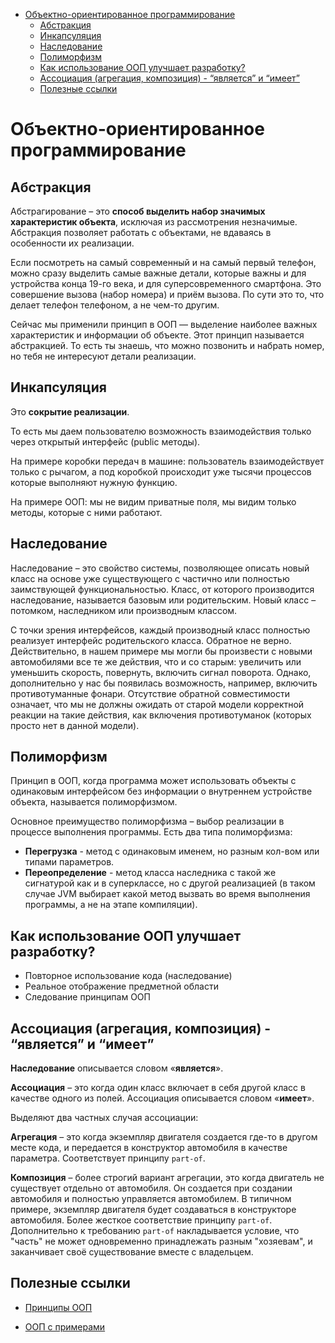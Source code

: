 <!-- TOC -->
* [Объектно-ориентированное программирование](#объектно-ориентированное-программирование)
  * [Абстракция](#абстракция)
  * [Инкапсуляция](#инкапсуляция)
  * [Наследование](#наследование)
  * [Полиморфизм](#полиморфизм)
  * [Как использование ООП улучшает разработку?](#как-использование-ооп-улучшает-разработку)
  * [Ассоциация (агрегация, композиция) - “является” и “имеет”](#ассоциация-агрегация-композиция---является-и-имеет)
  * [Полезные ссылки](#полезные-ссылки)
<!-- TOC -->

# Объектно-ориентированное программирование

## Абстракция

Абстрагирование – это **способ выделить набор значимых характеристик объекта**, исключая из рассмотрения незначимые. 
Абстракция позволяет работать с объектами, не вдаваясь в особенности их реализации. 

Если посмотреть на самый современный и на самый первый телефон, можно сразу выделить самые важные детали, 
которые важны и для устройства конца 19-го века, и для суперсовременного смартфона. 
Это совершение вызова (набор номера) и приём вызова. По сути это то, что делает телефон телефоном, а не чем-то другим. 

Сейчас мы применили принцип в ООП — выделение наиболее важных характеристик и информации об объекте. 
Этот принцип называется абстракцией. 
То есть ты знаешь, что можно позвонить и набрать номер, но тебя не интересуют детали реализации.

## Инкапсуляция

Это **сокрытие реализации**. 

То есть мы даем пользователю возможность взаимодействия только через открытый интерфейс (public методы). 

На примере коробки передач в машине: пользователь взаимодействует только с рычагом, а под коробкой происходит уже 
тысячи процессов которые выполняют нужную функцию. 

На примере ООП: мы не видим приватные поля, мы видим только методы, которые с ними работают.

## Наследование

Наследование – это свойство системы, позволяющее описать новый класс на основе уже существующего 
с частично или полностью заимствующей функциональностью. Класс, от которого производится наследование, называется 
базовым или родительским. Новый класс – потомком, наследником или производным классом. 

С точки зрения интерфейсов, каждый производный класс полностью реализует интерфейс родительского класса. 
Обратное не верно. Действительно, в нашем примере мы могли бы произвести с новыми автомобилями все те же действия, 
что и со старым: увеличить или уменьшить скорость, повернуть, включить сигнал поворота. 
Однако, дополнительно у нас бы появилась возможность, например, включить противотуманные фонари. 
Отсутствие обратной совместимости означает, что мы не должны ожидать от старой модели корректной реакции 
на такие действия, как включения противотуманок (которых просто нет в данной модели).

## Полиморфизм

Принцип в ООП, когда программа может использовать объекты с одинаковым интерфейсом без информации о внутреннем 
устройстве объекта, называется полиморфизмом. 

Основное преимущество полиморфизма – выбор реализации в процессе выполнения программы. 
Есть два типа полиморфизма: 
- **Перегрузка** - метод с одинаковым именем, но разным кол-вом или типами параметров. 
- **Переопределение** - метод класса наследника с такой же сигнатурой как и в суперклассе, но с другой реализацией (в таком случае JVM выбирает какой метод 
вызвать во время выполнения программы, а не на этапе компиляции).

## Как использование ООП улучшает разработку?

- Повторное использование кода (наследование)
- Реальное отображение предметной области
- Следование принципам ООП
    
## Ассоциация (агрегация, композиция) - “является” и “имеет”
    
**Наследование** описывается словом «**является**».
    
**Ассоциация** – это когда один класс включает в себя другой класс в качестве одного из полей. Ассоциация описывается словом «**имеет**». 
    
Выделяют два частных случая ассоциации:
    
**Агрегация** – это когда экземпляр двигателя создается где-то в другом месте кода, 
и передается в конструктор автомобиля в качестве параметра. Соответствует принципу `part-of`.
    
**Композиция** – более строгий вариант агрегации, это когда двигатель не существует отдельно от автомобиля. Он создается при создании автомобиля и полностью 
управляется автомобилем. В типичном примере, экземпляр двигателя будет создаваться в конструкторе автомобиля. Более жесткое соответствие принципу `part-of`. 
Дополнительно к требованию `part-of` накладывается условие, что "часть" не может одновременно принадлежать разным "хозяевам", и заканчивает своё существование 
вместе с владельцем.
    
## Полезные ссылки

- [Принципы ООП](https://javarush.ru/groups/posts/principy-oop)

- [ООП с примерами](https://habr.com/ru/post/87205/)
